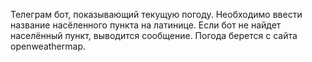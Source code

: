 

Телеграм бот, показывающий текущую погоду.
Необходимо ввести название насёленного пункта на латинице.
Если бот не найдет населённый пункт, выводится сообщение.
Погода берется с сайта openweathermap.
